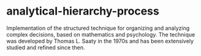 # analytical-hierarchy-process
Implementation of the structured technique for organizing and analyzing complex decisions, based on mathematics and psychology. The technique was developed by Thomas L. Saaty in the 1970s and has been extensively studied and refined since then.
